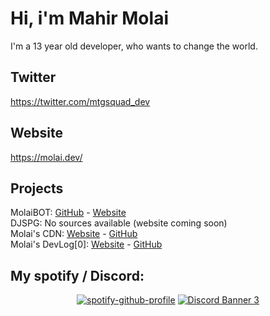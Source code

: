 # Hi, i'm Mahir Molai
I'm a 13 year old developer, who wants to change the world.

## Twitter
https://twitter.com/mtgsquad_dev

## Website
https://molai.dev/

## Projects
MolaiBOT: [GitHub](https://github.com/mtgsquad/molaibot) - [Website](https://bot.molai.dev)
<br />
DJSPG: No sources available (website coming soon)
<br />
Molai's CDN: [Website](https://cdn.molai.dev/) - [GitHub](https://github.com/mtgsquad/cdn-content)
<br />
Molai's DevLog[0]: [Website](https://blog.molai.dev) - [GitHub](https://github.com/mtgsquad/blog.molai.dev)

## My spotify / Discord:
<p align="center"><a href="https://spotify-github-profile.vercel.app/api/view?uid=d1vb41vr5qjwjzy294pgsxk8b&amp;redirect=true"><img src="https://spotify-github-profile.vercel.app/api/view?uid=7u1ityx4k5dpz30f4mgaxnwnj&amp;cover_image=false&amp;theme=default" alt="spotify-github-profile"></a> <a href="https://discord.gg/NRthkRKEXw" target="_blank"><img src="https://discordapp.com/api/guilds/811123491130310686/widget.png?style=banner3" alt="Discord Banner 3"></p>
